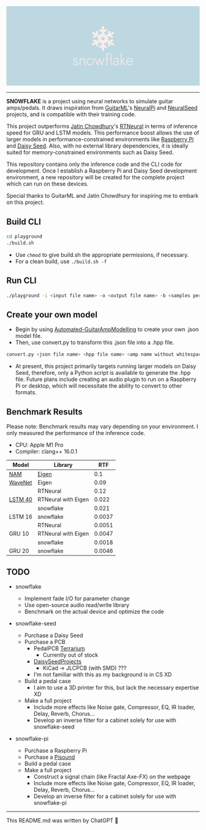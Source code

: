 <p align="center">
  <img width="750" src="logo.png" alt="Snowflake Logo"/>
</p>

<hr/>

**SNOWFLAKE** is a project using neural networks to simulate guitar amps/pedals. It draws inspiration from [GuitarML](https://github.com/GuitarML)'s [NeuralPi](https://github.com/GuitarML/NeuralPi) and [NeuralSeed](https://github.com/GuitarML/NeuralSeed) projects, and is compatible with their training code.

This project outperforms [Jatin Chowdhury](https://github.com/jatinchowdhury18)'s [RTNeural](https://github.com/jatinchowdhury18/RTNeural) in terms of inference speed for GRU and LSTM models. This performance boost allows the use of larger models in performance-constrained environments like [Raspberry Pi](https://www.raspberrypi.com) and [Daisy Seed](https://www.electro-smith.com/daisy/daisy). Also, with no external library dependencies, it is ideally suited for memory-constrained environments such as Daisy Seed.

This repository contains only the inference code and the CLI code for development. Once I establish a Raspberry Pi and Daisy Seed development environment, a new repository will be created for the complete project which can run on these devices.

Special thanks to GuitarML and Jatin Chowdhury for inspiring me to embark on this project.

## Build CLI
```sh
cd playground
./build.sh
```
* Use `chmod` to give build.sh the appropriate permissions, if necessary.
* For a clean build, use `./build.sh -f`

## Run CLI
```sh
./playground -i <input file name> -o <output file name> -b <samples per block>
```

## Create your own model
* Begin by using [Automated-GuitarAmpModelling](https://github.com/GuitarML/Automated-GuitarAmpModelling) to create your own .json model file.
* Then, use convert.py to transform this .json file into a .hpp file.
```sh
convert.py <json file name> <hpp file name> <amp name without whitespaces>
```
* At present, this project primarily targets running larger models on Daisy Seed, therefore, only a Python script is available to generate the .hpp file. Future plans include creating an audio plugin to run on a Raspberry Pi or desktop, which will necessitate the ability to convert to other formats.

## Benchmark Results
Please note: Benchmark results may vary depending on your environment.
I only measured the performance of the inference code.

* CPU: Apple M1 Pro
* Compiler: clang++ 16.0.1

<table>
<thead>
  <tr>
    <th>Model</th>
    <th>Library</th>
    <th>RTF</th>
  </tr>
</thead>
<tbody>
  <tr>
    <td><a href="https://github.com/sdatkinson/NeuralAmpModelerPlugin">NAM</a></td>
    <td><a href="https://eigen.tuxfamily.org/index.php?title=Main_Page">Eigen</a></td>
    <td>0.1</td>
  </tr>
  <tr>
    <td><a href="https://github.com/GuitarML/SmartGuitarPedal">WaveNet</a></td>
    <td>Eigen</td>
    <td>0.09</td>
  </tr>
  <tr>
    <td rowspan="3"><a href="https://github.com/GuitarML/Proteus">LSTM 40</a></td>
    <td>RTNeural</td>
    <td>0.12</td>
  </tr>
  <tr>
    <td>RTNeural with Eigen</td>
    <td>0.022</td>
  </tr>
  <tr>
    <td>snowflake</td>
    <td>0.021</td>
  </tr>
  <tr>
    <td>LSTM 16</td>
    <td>snowflake</td>
    <td>0.0037</td>
  </tr>
  <tr>
    <td rowspan="3">GRU 10</td>
    <td>RTNeural</td>
    <td>0.0051</td>
  </tr>
  <tr>
    <td>RTNeural with Eigen</td>
    <td>0.0047</td>
  </tr>
  <tr>
    <td>snowflake</td>
    <td>0.0018</td>
  </tr>
  <tr>
    <td>GRU 20</td>
    <td>snowflake</td>
    <td>0.0046</td>
  </tr>
</tbody>
</table>

## TODO

* snowflake
  * Implement fade I/O for parameter change
  * Use open-source audio read/write library
  * Benchmark on the actual device and optimize the code

* snowflake-seed
  * Purchase a Daisy Seed
  * Purchase a PCB
    * PedalPCB [Terrarium](https://www.pedalpcb.com/product/pcb351)
      * Currently out of stock
    * [DaisySeedProjects](https://github.com/bkshepherd/DaisySeedProjects)
      * KiCad -> JLCPCB (with SMD) ???
    * I'm not familiar with this as my background is in CS XD
  * Build a pedal case
    * I aim to use a 3D printer for this, but lack the necessary expertise XD
  * Make a full project
    * Include more effects like Noise gate, Compressor, EQ, IR loader, Delay, Reverb, Chorus...
    * Develop an inverse filter for a cabinet solely for use with snowflake-seed

* snowflake-pi
  * Purchase a Raspberry Pi
  * Purchase a [Pisound](https://blokas.io/pisound)
  * Build a pedal case
  * Make a full project
    * Construct a signal chain (like Fractal Axe-FX) on the webpage
    * Include more effects like Noise gate, Compressor, EQ, IR loader, Delay, Reverb, Chorus...
    * Develop an inverse filter for a cabinet solely for use with snowflake-pi

---

This README.md was written by ChatGPT 🤖
